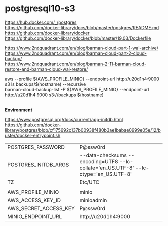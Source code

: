 # postgresql10-s3

https://hub.docker.com/_/postgres<BR>
https://github.com/docker-library/docs/blob/master/postgres/README.md<BR>
https://github.com/docker-library/docker<BR>
https://github.com/docker-library/docker/blob/master/19.03/Dockerfile<BR>


https://www.2ndquadrant.com/en/blog/barman-cloud-part-1-wal-archive/<BR>
https://www.2ndquadrant.com/en/blog/barman-cloud-part-2-cloud-backup/<BR>
https://www.2ndquadrant.com/en/blog/barman-2-11-barman-cloud-restore-and-barman-cloud-wal-restore/<BR>


<DIV>
aws --profile ${AWS_PROFILE_MINIO} --endpoint-url http://u20d1h4:9000 s3 ls backups/$(hostname) --recursive<BR>
barman-cloud-backup-list -P ${AWS_PROFILE_MINIO} --endpoint-url http://u20d1h4:9000 s3://backups $(hostname)<BR>
</DIV>


<BR><B>Environment</B><BR>

https://www.postgresql.org/docs/current/app-initdb.html<BR>
https://github.com/docker-library/postgres/blob/cf175692c137b00938f480b3ae1babae0999e05e/12/buster/docker-entrypoint.sh<BR>

<TABLE>
<TR><TD>POSTGRES_PASSWORD</TD><TD>P@ssw0rd</TD></TR>
<TR><TD>POSTGRES_INITDB_ARGS</TD><TD>--data-checksums --encoding=UTF8 --lc-collate='en_US.UTF-8' --lc-ctype='en_US.UTF-8'</TD></TR>
<TR><TD>TZ</TD><TD>Etc/UTC</TD></TR>
<TR><TD></TD><TD></TD></TR>
<TR><TD>AWS_PROFILE_MINIO</TD><TD>minio</TD></TR>
<TR><TD>AWS_ACCESS_KEY_ID</TD><TD>minioadmin</TD></TR>
<TR><TD>AWS_SECRET_ACCESS_KEY</TD><TD>P@ssw0rd</TD></TR>
<TR><TD>MINIO_ENDPOINT_URL</TD><TD>http://u20d1h4:9000</TD></TR>
</TABLE>
